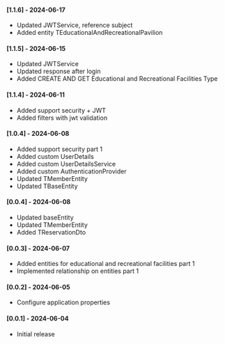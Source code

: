 #### [1.1.6] - 2024-06-17
- Updated JWTService, reference subject
- Added entity TEducationalAndRecreationalPavilion

#### [1.1.5] - 2024-06-15
- Updated JWTService
- Updated response after login
- Added CREATE AND GET Educational and Recreational Facilities Type

#### [1.1.4] - 2024-06-11

- Added support security + JWT 
- Added filters with jwt validation

#### [1.0.4] - 2024-06-08

- Added support security part 1
- Added custom UserDetails
- Added custom UserDetailsService
- Added custom AuthenticationProvider
- Updated TMemberEntity
- Updated TBaseEntity

#### [0.0.4] - 2024-06-08

- Updated baseEntity
- Updated TMemberEntity
- Added TReservationDto

#### [0.0.3] - 2024-06-07

- Added entities for educational and recreational facilities part 1
- Implemented relationship on entities part 1

#### [0.0.2] - 2024-06-05

- Configure application properties

#### [0.0.1] - 2024-06-04

- Initial release